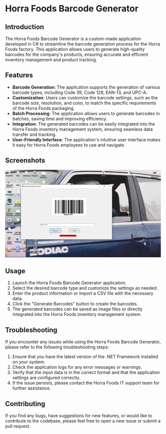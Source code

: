 # Horra Foods Barcode Generator

## Introduction
The Horra Foods Barcode Generator is a custom-made application developed in C# to streamline the barcode generation process for the Horra Foods factory. This application allows users to generate high-quality barcodes for the company's products, ensuring accurate and efficient inventory management and product tracking.

## Features
- **Barcode Generation**: The application supports the generation of various barcode types, including Code 39, Code 128, EAN-13, and UPC-A.
- **Customization**: Users can customize the barcode settings, such as the barcode size, resolution, and color, to match the specific requirements of the Horra Foods packaging.
- **Batch Processing**: The application allows users to generate barcodes in batches, saving time and improving efficiency.
- **Integration**: The generated barcodes can be easily integrated into the Horra Foods inventory management system, ensuring seamless data transfer and tracking.
- **User-Friendly Interface**: The application's intuitive user interface makes it easy for Horra Foods employees to use and navigate.
## Screenshots
![Horra Foods Factory's barcode Generator ](barcode.jpg)
## Usage
1. Launch the Horra Foods Barcode Generator application.
2. Select the desired barcode type and customize the settings as needed.
3. Enter the product information or import a CSV file with the necessary data.
4. Click the "Generate Barcodes" button to create the barcodes.
5. The generated barcodes can be saved as image files or directly integrated into the Horra Foods inventory management system.

## Troubleshooting
If you encounter any issues while using the Horra Foods Barcode Generator, please refer to the following troubleshooting steps:

1. Ensure that you have the latest version of the .NET Framework installed on your system.
2. Check the application logs for any error messages or warnings.
3. Verify that the input data is in the correct format and that the application settings are configured correctly.
4. If the issue persists, please contact the Horra Foods IT support team for further assistance.

## Contributing
If you find any bugs, have suggestions for new features, or would like to contribute to the codebase, please feel free to open a new issue or submit a pull request.

